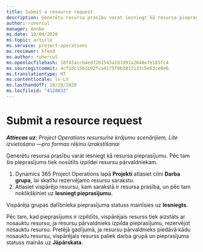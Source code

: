 ```yaml
---
title: Submit a resource request
description: Ģenerētu resursa prasību varat iesniegt kā resursa pieprasījumu. Pēc tam šis pieprasījums tiek nosūtīts izpildei resursu pārvaldniekam.
author: ruhercul
manager: Annbe
ms.date: 10/04/2020
ms.topic: article
ms.service: project-operations
ms.reviewer: kfend
ms.author: ruhercul
ms.openlocfilehash: 18f43acc64ed72b1543a2d7d91a2648e7e185fc4
ms.sourcegitcommit: 4cf1dc1561b92fca4175f0b3813133c5e63ce8e6
ms.translationtype: HT
ms.contentlocale: lv-LV
ms.lasthandoff: 10/28/2020
ms.locfileid: "4128832"
---
```

# <a name="submit-a-resource-request"></a>Submit a resource request

_**Attiecas uz:** Project Operations resursu/ne krājumu scenārijiem, Lite izvietošanu —pro formas rēķinu izrakstīšanai_

Ģenerētu resursa prasību varat iesniegt kā resursa pieprasījumu. Pēc tam šis pieprasījums tiek nosūtīts izpildei resursu pārvaldniekam.

1. Dynamics 365 Project Operations lapā **Projekti** atlasiet cilni **Darba grupa**, lai skatītu rezervējamo resursu sarakstu. 
2. Atlasiet vispārējo resursu, kam sarakstā ir resursa prasība, un pēc tam noklikšķiniet uz **Iesniegt pieprasījumu**.

Vispārēja grupas dalībnieka pieprasījuma statuss mainīsies uz **Iesniegts**.

Pēc tam, kad pieprasījums ir izpildīts, vispārējais resurss tiek aizstāts ar nosauktu resursu, ja resursu pārvaldnieks izpilda pieprasījumu, rezervējot nosauktu resursu. Pretējā gadījumā, ja resursu pārvaldnieks piedāvā kādu nosauktu resursu, vispārējais resurss paliek darba grupā un pieprasījuma statuss mainās uz **Jāpārskata**.

